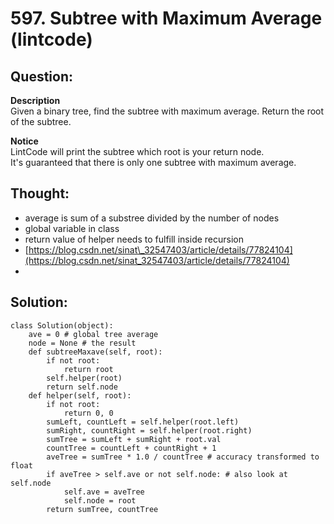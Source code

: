 # 597. Subtree with Maximum Average \(lintcode\)

## Question:

**Description**  
Given a binary tree, find the subtree with maximum average. Return the root of the subtree.  
  
**Notice**  
LintCode will print the subtree which root is your return node.  
It's guaranteed that there is only one subtree with maximum average.

## Thought:

* average is sum of a substree divided by the number of nodes
* global variable in class
* return value of helper needs to fulfill inside recursion
* [https://blog.csdn.net/sinat\_32547403/article/details/77824104](https://blog.csdn.net/sinat_32547403/article/details/77824104)
* 
## Solution:

```text
class Solution(object):
    ave = 0 # global tree average
    node = None # the result
    def subtreeMaxave(self, root):
        if not root:
            return root
        self.helper(root)
        return self.node
    def helper(self, root):
        if not root:
            return 0, 0
        sumLeft, countLeft = self.helper(root.left)
        sumRight, countRight = self.helper(root.right)
        sumTree = sumLeft + sumRight + root.val
        countTree = countLeft + countRight + 1
        aveTree = sumTree * 1.0 / countTree # accuracy transformed to float
        if aveTree > self.ave or not self.node: # also look at self.node
            self.ave = aveTree
            self.node = root
        return sumTree, countTree
```

